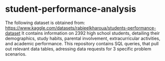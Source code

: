 # student-performance-analysis
The following dataset is obtained from: https://www.kaggle.com/datasets/rabieelkharoua/students-performance-dataset
It contains information on 2392 high school students, detailing their demographics, study habits, parental involvement, extracurricular activities, and academic performance. 
This repository contains SQL queries, that pull out relevant data tables, adressing data requests for 3 specific problem scenarios. 
